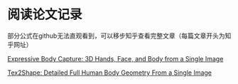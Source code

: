 <!--
 * @Author: your name
 * @Date: 2020-05-03 18:19:12
 * @LastEditTime: 2020-05-03 18:27:03
 * @LastEditors: Please set LastEditors
 * @Description: In User Settings Edit
 * @FilePath: \undefinedc:\Users\conan\Desktop\LongTime\ReadingPapers\README.md
 -->
# 阅读论文记录

部分公式在github无法直观看到，可以移步知乎查看完整文章（每篇文章开头为知乎网址）

[Expressive Body Capture: 3D Hands, Face, and Body from a Single Image](https://github.com/wells-wei-wei/ReadingPapers/blob/master/smplify-x%E5%9F%BA%E6%9C%AC%E8%AE%B2%E8%A7%A3/smplify-x%E5%9F%BA%E6%9C%AC%E8%AE%B2%E8%A7%A3.md)

[Tex2Shape: Detailed Full Human Body Geometry From a Single Image
](https://github.com/wells-wei-wei/ReadingPapers/blob/master/tex2shape%E5%9F%BA%E6%9C%AC%E8%AE%B2%E8%A7%A3/tex2shape.md)
